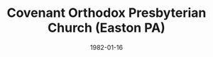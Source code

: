 ---
date: &id001 1982-01-16
end_date: null
location:
  address: null
  city: Easton
  state: PA
minister:
- end: 1997-01-01
  name: Jack Kineer
  start: 1982-01-16
  type: pastor
- end: 2002-01-01
  name: Bruce Jarvis
  start: 1997-01-01
  type: pastor
- end: 2006-01-01
  name: Graham Harbman
  start: 2002-01-01
  type: pastor
ministers:
- Jack Kineer
- Bruce Jarvis
- Graham Harbman
name: Covenant Orthodox Presbyterian Church
names:
- end: 2007-11-17
  name: Covenant Orthodox Presbyterian Church
  start: 1982-01-16
- end: 2003-01-01
  name: New Life Orthodox Presbyterian Church
  start: 1982-01-16
origination_date: *id001
raw_data: "PA  Easton\nCovenant Orthodox Presbyterian Church  (January 16, 1982\u2013\
  November 17, 2007)\n(known as New Life Orthodox Presbyterian Church, 1982\u2013\
  2003)\nPastors: Jack Kineer, 1982\u201397\nBruce Jarvis, 1997\u20132002\nGraham\
  \ Harbman, 2002\u20136"
received_from: null
states:
- PA
status:
  active: false
  end_date: 2007-11-17
  reason: unknown
  received_from: null
  withdrawal_to: null
title: Covenant Orthodox Presbyterian Church (Easton PA)

---